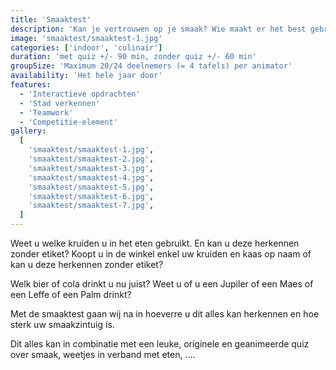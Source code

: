 ```yaml
---
title: 'Smaaktest'
description: 'Kan je vertrouwen op je smaak? Wie maakt er het best gebruik van smaak-, geur-, tastzin.'
image: 'smaaktest/smaaktest-1.jpg'
categories: ['indoor', 'culinair']
duration: 'met quiz +/- 90 min, zonder quiz +/- 60 min'
groupSize: 'Maximum 20/24 deelnemers (= 4 tafels) per animator'
availability: 'Het hele jaar door'
features:
  - 'Interactieve opdrachten'
  - 'Stad verkennen'
  - 'Teamwork'
  - 'Competitie-element'
gallery:
  [
    'smaaktest/smaaktest-1.jpg',
    'smaaktest/smaaktest-2.jpg',
    'smaaktest/smaaktest-3.jpg',
    'smaaktest/smaaktest-4.jpg',
    'smaaktest/smaaktest-5.jpg',
    'smaaktest/smaaktest-6.jpg',
    'smaaktest/smaaktest-7.jpg',
  ]
---
```


Weet u welke kruiden u in het eten gebruikt. En kan u deze herkennen zonder etiket?
Koopt u in de winkel enkel uw kruiden en kaas op naam of kan u deze herkennen zonder etiket?

Welk bier of cola drinkt u nu juist? Weet u of u een Jupiler of een Maes of een Leffe of een Palm drinkt?

Met de smaaktest gaan wij na in hoeverre u dit alles kan herkennen en hoe sterk uw smaakzintuig is.

Dit alles kan in combinatie met een leuke, originele en geanimeerde quiz over smaak, weetjes in verband met eten, ….
